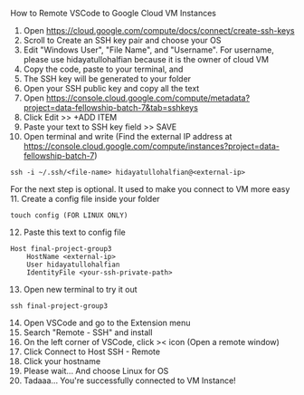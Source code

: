 How to Remote VSCode to Google Cloud VM Instances

1. Open https://cloud.google.com/compute/docs/connect/create-ssh-keys
2. Scroll to Create an SSH key pair and choose your OS
3. Edit "Windows User", "File Name", and "Username". For username, please use hidayatullohalfian because it is the owner of cloud VM
4. Copy the code, paste to your terminal, and 
5. The SSH key will be generated to your folder
6. Open your SSH public key and copy all the text
7. Open https://console.cloud.google.com/compute/metadata?project=data-fellowship-batch-7&tab=sshkeys
8. Click Edit >> +ADD ITEM
9. Paste your text to SSH key field >> SAVE
10. Open terminal and write (Find the external IP address at https://console.cloud.google.com/compute/instances?project=data-fellowship-batch-7)
```
ssh -i ~/.ssh/<file-name> hidayatullohalfian@<external-ip>
```
For the next step is optional. It used to make you connect to VM more easy
11. Create a config file inside your folder
```
touch config (FOR LINUX ONLY)
```
12. Paste this text to config file
```
Host final-project-group3
	HostName <external-ip>
	User hidayatullohalfian
	IdentityFile <your-ssh-private-path>
```
13. Open new terminal to try it out
```
ssh final-project-group3
```
14. Open VSCode and go to the Extension menu
15. Search "Remote - SSH" and install
16. On the left corner of VSCode, click >< icon (Open a remote window)
17. Click Connect to Host SSH - Remote
18. Click your hostname
19. Please wait... And choose Linux for OS
20. Tadaaa... You're successfully connected to VM Instance!
